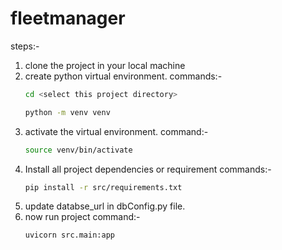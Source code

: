 # fleetmanager
steps:-
1. clone the project in your local machine
2. create python virtual environment.
   commands:-
   ```bash
   cd <select this project directory>
   ```
   ```bash
   python -m venv venv
   ```
4. activate the virtual environment.
   command:-
   ```bash
   source venv/bin/activate
   ```
6. Install all project dependencies or requirement
   commands:-
   ```bash
   pip install -r src/requirements.txt
   ```
8. update databse_url in dbConfig.py file.
9. now run project
   command:-
   ```bash
   uvicorn src.main:app
   ```
   
